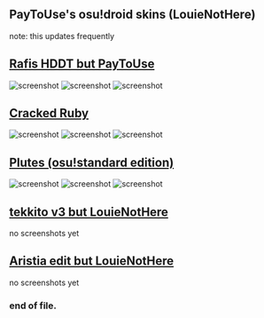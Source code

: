 ## PayToUse's osu!droid skins (LouieNotHere)
note: this updates frequently

## [Rafis HDDT but PayToUse](https://drive.google.com/file/d/14wtBRxupDAUx58vy_J9chJeqi59APUaV/view?usp=drivesdk)
![screenshot](https://media.discordapp.net/attachments/1146305572367503441/1151117975802368040/Screenshot_20230912_192938_ru.nsu.ccfit.zuev.osuplus.jpg)
![screenshot](https://media.discordapp.net/attachments/1146305572367503441/1151118018198392842/Screenshot_20230912_192945_ru.nsu.ccfit.zuev.osuplus.jpg)
![screenshot](https://media.discordapp.net/attachments/1146305572367503441/1151118017929936926/Screenshot_20230912_192942_ru.nsu.ccfit.zuev.osuplus.jpg)
## [Cracked Ruby](https://github.com/PayToUse/cracked-ruby/releases/tag/v1.5.1)
![screenshot](https://media.discordapp.net/attachments/1146305572367503441/1151118026981265428/Screenshot_20230912_193035_ru.nsu.ccfit.zuev.osuplus.jpg)
![screenshot](https://media.discordapp.net/attachments/1146305572367503441/1151118035567001741/Screenshot_20230912_193027_ru.nsu.ccfit.zuev.osuplus.jpg)
![screenshot](https://media.discordapp.net/attachments/1146305572367503441/1151118045914349588/Screenshot_20230912_193030_ru.nsu.ccfit.zuev.osuplus.jpg)
## [Plutes (osu!standard edition)](https://drive.google.com/file/d/15cNpcd59xptNJs0KkYRsdkhZJEYhV0du/view?usp=drivesdk)
![screenshot](https://media.discordapp.net/attachments/1146305572367503441/1151295242599927818/Screenshot_20230913_071550_ru.nsu.ccfit.zuev.osuplus.rxdebug.jpg)
![screenshot](https://media.discordapp.net/attachments/1146305572367503441/1151295242872565790/Screenshot_20230913_071546_ru.nsu.ccfit.zuev.osuplus.rxdebug.jpg)
![screenshot](https://media.discordapp.net/attachments/1146305572367503441/1151295243128414208/Screenshot_20230913_071534_ru.nsu.ccfit.zuev.osuplus.rxdebug.jpg)
## [tekkito v3 but LouieNotHere](https://drive.google.com/file/d/17HteI41jjo4D8xbmWseckcvh7KnSJKWR/view?usp=drivesdk)
no screenshots yet
## [Aristia edit but LouieNotHere](https://drive.google.com/file/d/192sk6XsabC7YwelBdEaIS0tIsE4FBSEr/view?usp=drivesdk)
no screenshots yet
### end of file.
